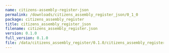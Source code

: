 ```yaml
---
name: citizens-assembly-register-json
permalink: /downloads/citizens_assembly_register_json/0_1_0
package: citizens_assembly_register
title: citizens_assembly_register_json
filename: citizens_assembly_register.json
version: 0.1.0
full_version: 0.1.0
file: /data/citizens_assembly_register/0.1.0/citizens_assembly_register.json
---
```

